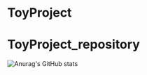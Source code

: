 # ToyProject
# ToyProject_repository
![Anurag's GitHub stats](https://github-readme-stats.vercel.app/api?username=Hwang-97&show_icons=true&theme=radical)

